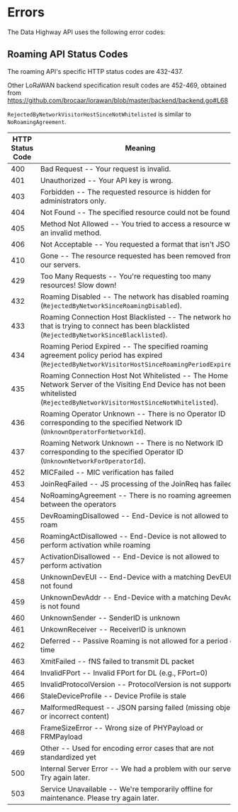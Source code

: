 # Errors

The Data Highway API uses the following error codes:

## Roaming API Status Codes

<aside class="notice">
The roaming API's specific HTTP status codes are 432-437.

Other LoRaWAN backend specification result codes are 452-469, obtained from
https://github.com/brocaar/lorawan/blob/master/backend/backend.go#L68

`RejectedByNetworkVisitorHostSinceNotWhitelisted` is similar to `NoRoamingAgreement`.
</aside>

HTTP Status Code | Meaning
---------- | -------
400 | Bad Request -- Your request is invalid.
401 | Unauthorized -- Your API key is wrong.
403 | Forbidden -- The requested resource is hidden for administrators only.
404 | Not Found -- The specified resource could not be found.
405 | Method Not Allowed -- You tried to access a resource with an invalid method.
406 | Not Acceptable -- You requested a format that isn't JSON.
410 | Gone -- The resource requested has been removed from our servers.
429 | Too Many Requests -- You're requesting too many resources! Slow down!
432 | Roaming Disabled -- The network has disabled roaming (`RejectedByNetworkSinceRoamingDisabled`).
433 | Roaming Connection Host Blacklisted -- The network host that is trying to connect has been blacklisted (`RejectedByNetworkSinceBlacklisted`).
434 | Roaming Period Expired -- The specified roaming agreement policy period has expired (`RejectedByNetworkVisitorHostSinceRoamingPeriodExpired`).
435 | Roaming Connection Host Not Whitelisted -- The Home Network Server of the Visiting End Device has not been whitelisted (`RejectedByNetworkVisitorHostSinceNotWhitelisted`).
436 | Roaming Operator Unknown -- There is no Operator ID corresponding to the specified Network ID (`UnknownOperatorForNetworkId`).
437 | Roaming Network Unknown -- There is no Network ID corresponding to the specified Operator ID (`UnknownNetworkForOperatorId`).
452 | MICFailed -- MIC verification has failed
453 | JoinReqFailed -- JS processing of the JoinReq has failed
454 | NoRoamingAgreement -- There is no roaming agreement between the operators
455 | DevRoamingDisallowed -- End-Device is not allowed to roam
456 | RoamingActDisallowed -- End-Device is not allowed to perform activation while roaming
457 | ActivationDisallowed -- End-Device is not allowed to perform activation
458 | UnknownDevEUI -- End-Device with a matching DevEUI is not found
459 | UnknownDevAddr -- End-Device with a matching DevAddr is not found
460 | UnknownSender -- SenderID is unknown
461 | UnkownReceiver -- ReceiverID is unknown
462 | Deferred -- Passive Roaming is not allowed for a period of time
463 | XmitFailed -- fNS failed to transmit DL packet
464 | InvalidFPort -- Invalid FPort for DL (e.g., FPort=0)
465 | InvalidProtocolVersion -- ProtocolVersion is not supported
466 | StaleDeviceProfile -- Device Profile is stale
467 | MalformedRequest -- JSON parsing failed (missing object or incorrect content)
468 | FrameSizeError -- Wrong size of PHYPayload or FRMPayload
469 | Other -- Used for encoding error cases that are not standardized yet
500 | Internal Server Error -- We had a problem with our server. Try again later.
503 | Service Unavailable -- We're temporarily offline for maintenance. Please try again later.
